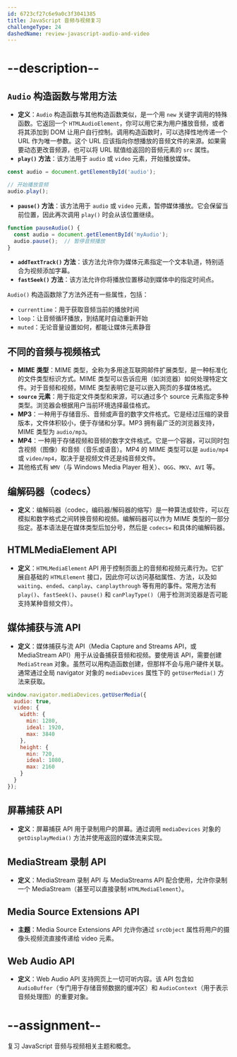 ```yaml
---
id: 6723cf27c6e9a0c3f3041385
title: JavaScript 音频与视频复习
challengeType: 24
dashedName: review-javascript-audio-and-video
---
```


# --description--

## `Audio` 构造函数与常用方法

- **定义**：`Audio` 构造函数与其他构造函数类似，是一个用 `new` 关键字调用的特殊函数。它返回一个 `HTMLAudioElement`，你可以用它来为用户播放音频，或者将其添加到 DOM 让用户自行控制。调用构造函数时，可以选择性地传递一个 URL 作为唯一参数。这个 URL 应该指向你想播放的音频文件的来源。如果需要动态更改音频源，也可以将 URL 赋值给返回的音频元素的 `src` 属性。
- **`play()` 方法**：该方法用于 `audio` 或 `video` 元素，开始播放媒体。

```js
const audio = document.getElementById('audio');

// 开始播放音频
audio.play();
```

- **`pause()` 方法**：该方法用于 `audio` 或 `video` 元素，暂停媒体播放。它会保留当前位置，因此再次调用 `play()` 时会从该位置继续。

```js
function pauseAudio() {
  const audio = document.getElementById('myAudio');
  audio.pause();  // 暂停音频播放
}
```

- **`addTextTrack()` 方法**：该方法允许你为媒体元素指定一个文本轨道，特别适合为视频添加字幕。
- **`fastSeek()` 方法**：该方法允许你将播放位置移动到媒体中的指定时间点。

`Audio()` 构造函数除了方法外还有一些属性，包括：

- `currenttime`：用于获取音频当前的播放时间
- `loop`：让音频循环播放，到结尾时自动重新开始
- `muted`：无论音量设置如何，都能让媒体元素静音

## 不同的音频与视频格式

- **MIME 类型**：MIME 类型，全称为多用途互联网邮件扩展类型，是一种标准化的文件类型标识方式。MIME 类型可以告诉应用（如浏览器）如何处理特定文件。对于音频和视频，MIME 类型表明它是可以嵌入网页的多媒体格式。
- **`source` 元素**：用于指定文件类型和来源，可以通过多个 source 元素指定多种类型。浏览器会根据用户当前环境选择最佳格式。
- **MP3**：一种用于存储音乐、音频或声音的数字文件格式。它是经过压缩的录音版本，文件体积较小，便于存储和分享。MP3 拥有最广泛的浏览器支持，MIME 类型为 `audio/mp3`。
- **MP4**：一种用于存储视频和音频的数字文件格式。它是一个容器，可以同时包含视频（图像）和音频（音乐或语音）。MP4 的 MIME 类型可以是 `audio/mp4` 或 `video/mp4`，取决于是视频文件还是纯音频文件。
- 其他格式有 `WMV`（与 Windows Media Player 相关）、`OGG`、`MKV`、`AVI` 等。

## 编解码器（codecs）

- **定义**：编解码器（codec，编码器/解码器的缩写）是一种算法或软件，可以在模拟和数字格式之间转换音频和视频。编解码器可以作为 MIME 类型的一部分指定。基本语法是在媒体类型后加分号，然后是 `codecs=` 和具体的编解码器。

## HTMLMediaElement API

- **定义**：`HTMLMediaElement` API 用于控制页面上的音频和视频元素行为。它扩展自基础的 `HTMLElement` 接口，因此你可以访问基础属性、方法，以及如 `waiting`、`ended`、`canplay`、`canplaythrough` 等有用的事件。常用方法有 `play()`、`fastSeek()`、`pause()` 和 `canPlayType()`（用于检测浏览器是否可能支持某种音频文件）。

## 媒体捕获与流 API

- **定义**：媒体捕获与流 API（Media Capture and Streams API，或 MediaStream API）用于从设备捕获音频和视频。要使用该 API，需要创建 `MediaStream` 对象。虽然可以用构造函数创建，但那样不会与用户硬件关联。通常通过全局 navigator 对象的 `mediaDevices` 属性下的 `getUserMedia()` 方法来获取。

```js
window.navigator.mediaDevices.getUserMedia({
  audio: true,
  video: {
    width: {
      min: 1280,
      ideal: 1920,
      max: 3840
    },
    height: {
      min: 720,
      ideal: 1080,
      max: 2160
    }
  }
});
```

## 屏幕捕获 API

- **定义**：屏幕捕获 API 用于录制用户的屏幕。通过调用 `mediaDevices` 对象的 `getDisplayMedia()` 方法并使用返回的媒体流来实现。

## MediaStream 录制 API

- **定义**：MediaStream 录制 API 与 MediaStreams API 配合使用，允许你录制一个 MediaStream（甚至可以直接录制 `HTMLMediaElement`）。

## Media Source Extensions API

- **主题**：Media Source Extensions API 允许你通过 `srcObject` 属性将用户的摄像头视频流直接传递给 video 元素。

## Web Audio API

- **定义**：Web Audio API 支持网页上一切可听内容。该 API 包含如 `AudioBuffer`（专门用于存储音频数据的缓冲区）和 `AudioContext`（用于表示音频处理图）的重要对象。

# --assignment--

复习 JavaScript 音频与视频相关主题和概念。


